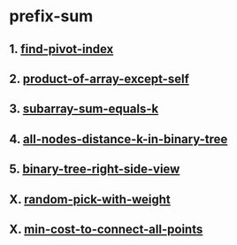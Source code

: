 # prefix-sum
## 1. [find-pivot-index](https://leetcode.com/problems/find-pivot-index/)
## 2. [product-of-array-except-self](https://leetcode.com/problems/product-of-array-except-self/)
## 3. [subarray-sum-equals-k](https://leetcode.com/problems/subarray-sum-equals-k/)
## 4. [all-nodes-distance-k-in-binary-tree](https://leetcode.com/problems/all-nodes-distance-k-in-binary-tree/)
## 5. [binary-tree-right-side-view](https://leetcode.com/problems/binary-tree-right-side-view/)

## X. [random-pick-with-weight](https://leetcode.com/problems/random-pick-with-weight/)
## X. [min-cost-to-connect-all-points](https://leetcode.com/problems/min-cost-to-connect-all-points/)
